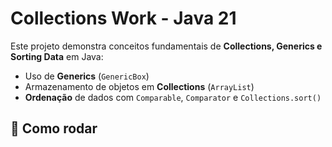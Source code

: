 # Collections Work - Java 21

Este projeto demonstra conceitos fundamentais de **Collections, Generics e Sorting Data** em Java:

- Uso de **Generics** (`GenericBox`)
- Armazenamento de objetos em **Collections** (`ArrayList`)
- **Ordenação** de dados com `Comparable`, `Comparator` e `Collections.sort()`

## 🚀 Como rodar



